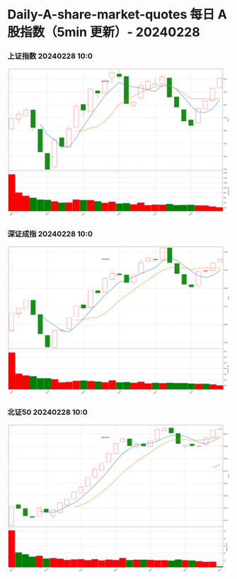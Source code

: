 
# Daily-A-share-market-quotes 每日 A 股指数（5min 更新）- 20240228

### 上证指数 20240228 10:0
![](./fig/2024/2/20240228-sh000001.png)

### 深证成指 20240228 10:0
![](./fig/2024/2/20240228-sz399001.png)

### 北证50 20240228 10:0
![](./fig/2024/2/20240228-bj899050.png)
